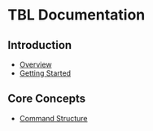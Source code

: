 # TBL Documentation

## Introduction
* [Overview](README.md)
* [Getting Started](docs/getting-started.md)


## Core Concepts
* [Command Structure](docs/core/command-structure.md)
